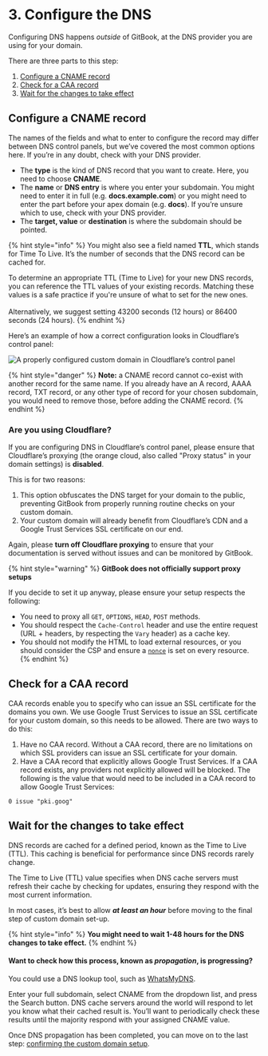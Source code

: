 # 3. Configure the DNS

Configuring DNS happens _outside_ of GitBook, at the DNS provider you are using for your domain.

There are three parts to this step:

1. [Configure a CNAME record](configure-dns.md#configure-a-cname-record)
2. [Check for a CAA record](configure-dns.md#check-for-a-caa-record)
3. [Wait for the changes to take effect](configure-dns.md#wait-for-the-changes-to-take-effect)

## Configure a CNAME record

The names of the fields and what to enter to configure the record may differ between DNS control panels, but we’ve covered the most common options here. If you’re in any doubt, check with your DNS provider.

* The **type** is the kind of DNS record that you want to create. Here, you need to choose **CNAME**.
* The **name** or **DNS entry** is where you enter your subdomain. You might need to enter it in full (e.g. **docs.example.com**) or you might need to enter the part before your apex domain (e.g. **docs**). If you’re unsure which to use, check with your DNS provider.
* The **target, value** or **destination** is where the subdomain should be pointed.

{% hint style="info" %}
You might also see a field named **TTL**, which stands for Time To Live. It’s the number of seconds that the DNS record can be cached for.

To determine an appropriate TTL (Time to Live) for your new DNS records, you can reference the TTL values of your existing records. Matching these values is a safe practice if you're unsure of what to set for the new ones.\
\
Alternatively, we suggest setting 43200 seconds (12 hours) or 86400 seconds (24 hours).
{% endhint %}

Here’s an example of how a correct configuration looks in Cloudflare’s control panel:

![A properly configured custom domain in Cloudflare’s control panel](<../../../.gitbook/assets/Screenshot 2022-04-11 at 16.53.56.png>)

{% hint style="danger" %}
**Note:** a CNAME record cannot co-exist with another record for the same name. If you already have an A record, AAAA record, TXT record, or any other type of record for your chosen subdomain, you would need to remove those, before adding the CNAME record.
{% endhint %}

### Are you using Cloudflare?

If you are configuring DNS in Cloudflare’s control panel, please ensure that Cloudflare’s proxying (the orange cloud, also called "Proxy status" in your domain settings) is **disabled**.

This is for two reasons:

1. This option obfuscates the DNS target for your domain to the public, preventing GitBook from properly running routine checks on your custom domain.
2. Your custom domain will already benefit from Cloudflare’s CDN and a Google Trust Services SSL certificate on our end.

Again, please **turn off Cloudflare proxying** to ensure that your documentation is served without issues and can be monitored by GitBook.

{% hint style="warning" %}
**GitBook does not officially support proxy setups**

If you decide to set it up anyway, please ensure your setup respects the following:

* You need to proxy all `GET`, `OPTIONS`, `HEAD`, `POST` methods.
* You should respect the `Cache-Control` header and use the entire request (URL + headers, by respecting the `Vary` header) as a cache key.
* You should not modify the HTML to load external resources, or you should consider the CSP and ensure a [`nonce`](https://developer.mozilla.org/en-US/docs/Web/HTML/Global_attributes/nonce) is set on every resource.
{% endhint %}

## Check for a CAA record

CAA records enable you to specify who can issue an SSL certificate for the domains you own. We use Google Trust Services to issue an SSL certificate for your custom domain, so this needs to be allowed. There are two ways to do this:

1. Have no CAA record. Without a CAA record, there are no limitations on which SSL providers can issue an SSL certificate for your domain.
2. Have a CAA record that explicitly allows Google Trust Services. If a CAA record exists, any providers not explicitly allowed will be blocked. The following is the value that would need to be included in a CAA record to allow Google Trust Services:

```
0 issue "pki.goog"
```

## Wait for the changes to take effect

DNS records are cached for a defined period, known as the Time to Live (TTL). This caching is beneficial for performance since DNS records rarely change.

The Time to Live (TTL) value specifies when DNS cache servers must refresh their cache by checking for updates, ensuring they respond with the most current information.

In most cases, it’s best to allow _**at least an hour**_ before moving to the final step of custom domain set-up.

{% hint style="info" %}
**You might need to wait 1-48 hours for the DNS changes to take effect.**
{% endhint %}

#### Want to check how this process, known as _propagation_, is progressing?

You could use a DNS lookup tool, such as [WhatsMyDNS](https://www.whatsmydns.net/).

Enter your full subdomain, select CNAME from the dropdown list, and press the Search button. DNS cache servers around the world will respond to let you know what their cached result is. You’ll want to periodically check these results until the majority respond with your assigned CNAME value.

Once DNS propagation has been completed, you can move on to the last step: [confirming the custom domain setup](finalize.md).
